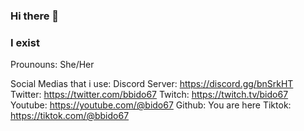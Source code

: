 ### Hi there 👋

### I exist

<!--
**Bido67/bido67** is a ✨ _special_ ✨ repository because its `README.md` (this file) appears on your GitHub profile.

Here are some ideas to get you started:

- 🔭 I’m currently working on ...
- 🌱 I’m currently learning ...
- 👯 I’m looking to collaborate on ...
- 🤔 I’m looking for help with ...
- 💬 Ask me about ...
- 📫 How to reach me: ...
- 😄 Pronouns: ...
- ⚡ Fun fact: ...
-->

Prounouns: She/Her

Social Medias that i use:
Discord Server: https://discord.gg/bnSrkHT
Twitter: https://twitter.com/bbido67
Twitch: https://twitch.tv/bido67
Youtube: https://youtube.com/@bido67
Github: You are here
Tiktok: https://tiktok.com/@bbido67



